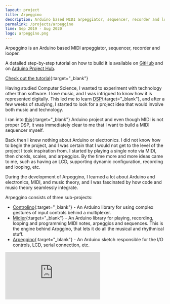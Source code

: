 ```yaml
---
layout: project
title: Arpeggino
description: Arduino based MIDI arpeggiator, sequencer, recorder and looper
permalink: /projects/arpeggino
time: Sep 2019 - Aug 2020
logo: arpeggino.png
---
```


Arpeggino is an Arduino based MIDI arpeggiator, sequencer, recorder and looper.

A detailed step-by-step tutorial on how to build it is available on [GitHub](https://github.com/razrotenberg/Arpeggino#tutorial) and on [Arduino Project Hub](https://create.arduino.cc/projecthub/razrotenberg/arpeggino-midi-arpeggiator-sequencer-recorder-and-looper-5aeb7b).

<span class="highlight">[Check out the tutorial](https://create.arduino.cc/projecthub/razrotenberg/arpeggino-midi-arpeggiator-sequencer-recorder-and-looper-5aeb7b){:target="_blank"}</span>

Having studied Computer Science, I wanted to experiment with technology other than software.
I love music, and I was intrigued to know how it is represented digitally.
This led me to learn [DSP](https://www.coursera.org/learn/dsp1){:target="_blank"},
and after a few weeks of studying, I started to look for a project idea that would involve both music and technology.

I ran into [this](https://create.arduino.cc/projecthub/dra/arduino-midi-arpeggiator-3bd731){:target="_blank"} Arduino project and even though MIDI is not proper DSP,
it was immediately clear to me that I want to build a MIDI sequencer myself.

Back then I knew nothing about Arduino or electronics.
I did not know how to begin the project, and I was certain that I would not get to the level of the project I took inspiration from.
I started by playing a single note via MIDI, then chords, scales, and arpeggios.
By the time more and more ideas came to me, such as having an LCD, supporting dynamic configuration, recording and looping, etc.

During the development of Arpeggino, I learned a lot about Arduino and electronics, MIDI, and music theory,
and I was fascinated by how code and music theory seamlessly integrate.

Arpeggino consists of three sub-projects:
* [Controlino](https://github.com/razrotenberg/Controlino){:target="_blank"} - An Arduino library for using complex gestures of input controls behind a multiplexer.
* [Midier](https://github.com/razrotenberg/Midier){:target="_blank"} - An Arduino library for playing, recording, looping and programming MIDI notes, arpeggios and sequences. This is the engine behind Arpggino, that lets it do all the musical and rhythmical stuff.
* [Arpeggino](https://github.com/razrotenberg/Arpeggino){:target="_blank"} - An Arduino sketch responsible for the I/O controls, LCD, serial connection, etc.

<div class="youtube-container">
    <iframe src="https://www.youtube.com/embed/HbMf0oO-zfE" frameborder="0" allow="accelerometer; autoplay; encrypted-media; gyroscope; picture-in-picture" allowfullscreen></iframe>
</div>
